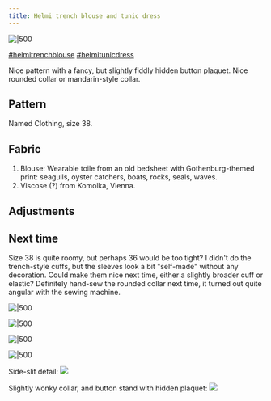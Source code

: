 ```yaml
---
title: Helmi trench blouse and tunic dress
---
```

![|500](projects/attachments/Pasted%20image%2020240622205047.png)


[#helmitrenchblouse](https://www.instagram.com/explore/tags/helmitrenchblouse/)
[#helmitunicdress](https://www.instagram.com/explore/tags/helmitunicdress/)

Nice pattern with a fancy, but slightly fiddly hidden button plaquet. Nice rounded collar or mandarin-style collar. 

## Pattern
Named Clothing, size 38.

## Fabric
1. Blouse: Wearable toile from an old bedsheet with Gothenburg-themed print: seagulls, oyster catchers, boats, rocks, seals, waves. 
2. Viscose (?) from Komolka, Vienna. 

## Adjustments

## Next time
Size 38 is quite roomy, but perhaps 36 would be too tight? 
I didn't do the trench-style cuffs, but the sleeves look a bit "self-made" without any decoration. Could make them nice next time, either a slightly broader cuff or elastic? 
Definitely hand-sew the rounded collar next time, it turned out quite angular with the sewing machine. 

![|500](projects/attachments/Pasted%20image%2020240622205449.png)

![|500](projects/attachments/Pasted%20image%2020240622205505.png)

![|500](projects/attachments/Pasted%20image%2020240622205529.png)

![|500](projects/attachments/Pasted%20image%2020240622205546.png)

Side-slit detail:
![](projects/attachments/Pasted%20image%2020240622205623.png)

Slightly wonky collar, and button stand with hidden plaquet:
![](projects/attachments/Pasted%20image%2020240622205658.png)

